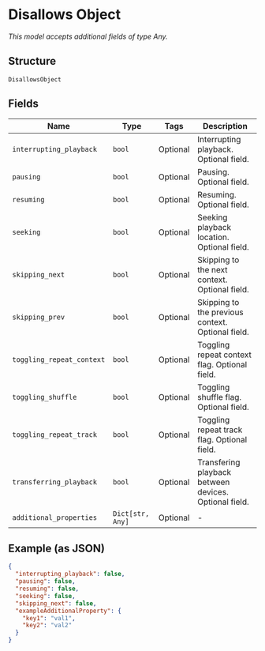 
# Disallows Object

*This model accepts additional fields of type Any.*

## Structure

`DisallowsObject`

## Fields

| Name | Type | Tags | Description |
|  --- | --- | --- | --- |
| `interrupting_playback` | `bool` | Optional | Interrupting playback. Optional field. |
| `pausing` | `bool` | Optional | Pausing. Optional field. |
| `resuming` | `bool` | Optional | Resuming. Optional field. |
| `seeking` | `bool` | Optional | Seeking playback location. Optional field. |
| `skipping_next` | `bool` | Optional | Skipping to the next context. Optional field. |
| `skipping_prev` | `bool` | Optional | Skipping to the previous context. Optional field. |
| `toggling_repeat_context` | `bool` | Optional | Toggling repeat context flag. Optional field. |
| `toggling_shuffle` | `bool` | Optional | Toggling shuffle flag. Optional field. |
| `toggling_repeat_track` | `bool` | Optional | Toggling repeat track flag. Optional field. |
| `transferring_playback` | `bool` | Optional | Transfering playback between devices. Optional field. |
| `additional_properties` | `Dict[str, Any]` | Optional | - |

## Example (as JSON)

```json
{
  "interrupting_playback": false,
  "pausing": false,
  "resuming": false,
  "seeking": false,
  "skipping_next": false,
  "exampleAdditionalProperty": {
    "key1": "val1",
    "key2": "val2"
  }
}
```

